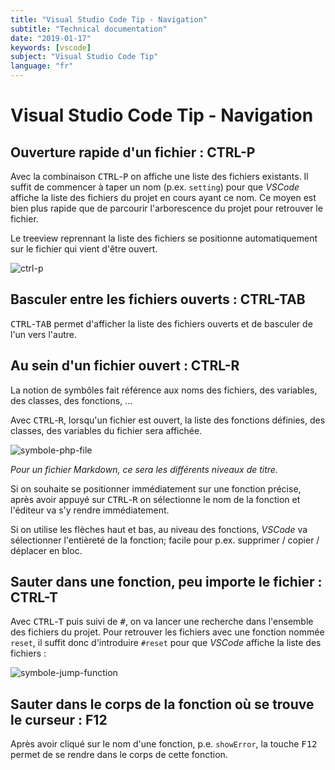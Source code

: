 ```yaml
---
title: "Visual Studio Code Tip - Navigation"
subtitle: "Technical documentation"
date: "2019-01-17"
keywords: [vscode]
subject: "Visual Studio Code Tip"
language: "fr"
---
```

# Visual Studio Code Tip - Navigation

## Ouverture rapide d'un fichier : CTRL-P

Avec la combinaison <kbd>CTRL</kbd>-<kbd>P</kbd> on affiche une liste des fichiers existants. Il suffit de commencer à taper un nom (p.ex. `setting`) pour que _VSCode_ affiche la liste des fichiers du projet en cours ayant ce nom. Ce moyen est bien plus rapide que de parcourir l'arborescence du projet pour retrouver le fichier.

Le treeview reprennant la liste des fichiers se positionne automatiquement sur le fichier qui vient d'être ouvert.

![ctrl-p](./images/navigation/ctrl-p.png)

## Basculer entre les fichiers ouverts : CTRL-TAB

<kbd>CTRL</kbd>-<kbd>TAB</kbd> permet d'afficher la liste des fichiers ouverts et de basculer de l'un vers l'autre.

## Au sein d'un fichier ouvert : CTRL-R

La notion de symbôles fait référence aux noms des fichiers, des variables, des classes, des fonctions, ...

Avec <kbd>CTRL</kbd>-<kbd>R</kbd>, lorsqu'un fichier est ouvert, la liste des fonctions définies, des classes, des variables du fichier sera affichée.

![symbole-php-file](./images/navigation/symbole-php-file.png)

_Pour un fichier Markdown, ce sera les différents niveaux de titre._

Si on souhaite se positionner immédiatement sur une fonction précise, après avoir appuyé sur <kbd>CTRL</kbd>-<kbd>R</kbd> on sélectionne le nom de la fonction et l'éditeur va s'y rendre immédiatement.

Si on utilise les flèches haut et bas, au niveau des fonctions, _VSCode_ va sélectionner l'entièreté de la fonction; facile pour p.ex. supprimer / copier / déplacer en bloc.

## Sauter dans une fonction, peu importe le fichier : CTRL-T

Avec <kbd>CTRL</kbd>-<kbd>T</kbd> puis suivi de <kbd>#</kbd>, on va lancer une recherche dans l'ensemble des fichiers du projet. Pour retrouver les fichiers avec une fonction nommée `reset`, il suffit donc d'introduire `#reset` pour que _VSCode_ affiche la liste des fichiers :

![symbole-jump-function](./images/navigation/symbole-jump-function.png)

## Sauter dans le corps de la fonction où se trouve le curseur : F12

Après avoir cliqué sur le nom d'une fonction, p.e. `showError`, la touche <kbd>F12</kbd> permet de se rendre dans le corps de cette fonction.
